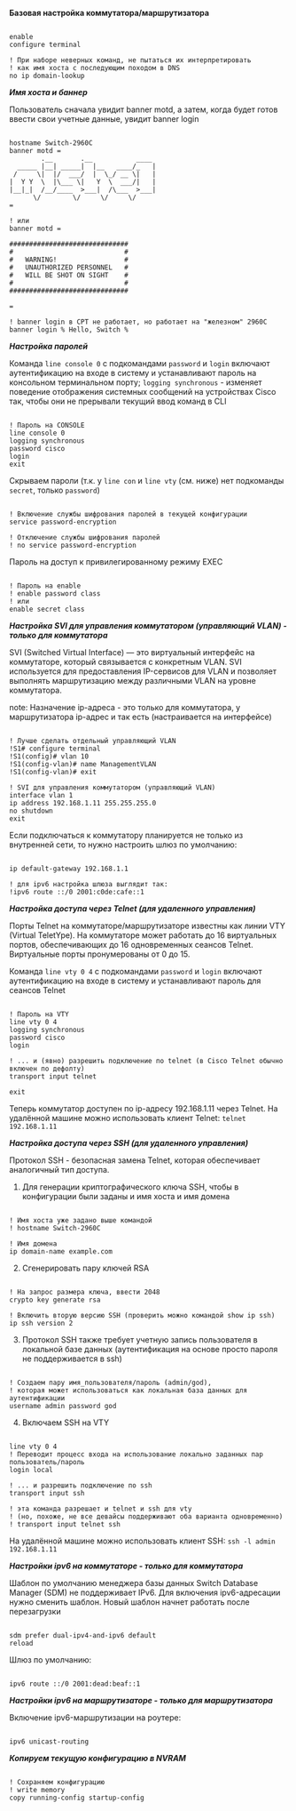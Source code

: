 **Базовая настройка коммутатора/маршрутизатора**

```

enable
configure terminal

! При наборе неверных команд, не пытаться их интерпретировать
! как имя хоста с последующим походом в DNS
no ip domain-lookup

```

***Имя хоста и баннер***

Пользователь сначала увидит banner motd, а затем, когда будет готов ввести свои учетные данные, увидит banner login

```

hostname Switch-2960C
banner motd = 
        .__       .__           ____ 
  _____ |__| _____|  |__   ____/_   |
 /     \|  |/  ___/  |  \_/ __ \|   |
|  Y Y  \  |\___ \|   Y  \  ___/|   |
|__|_|  /__/____  >___|  /\___  >___|
      \/        \/     \/     \/     
=

! или
banner motd =

##############################
#                            #
#   WARNING!                 #
#   UNAUTHORIZED PERSONNEL   #
#   WILL BE SHOT ON SIGHT    #
#                            #
##############################

=

! banner login в CPT не работает, но работает на "железном" 2960C
banner login % Hello, Switch %

```

***Настройка паролей***

Команда `line console 0` с подкомандами `password` и `login` включают аутентификацию на входе в систему и устанавливают пароль на консольном терминальном порту;
`logging synchronous` - изменяет поведение отображения системных сообщений на устройствах Cisco так, чтобы они не прерывали текущий ввод команд в CLI

```

! Пароль на CONSOLE
line console 0
logging synchronous
password cisco
login
exit

```

Скрываем пароли (т.к. у `line con` и `line vty` (см. ниже) нет подкоманды `secret`, только `password`)

```

! Включение службы шифрования паролей в текущей конфигурации
service password-encryption

! Отключение службы шифрования паролей
! no service password-encryption

```

Пароль на доступ к привилегированному режиму EXEC

```

! Пароль на enable
! enable password class
! или
enable secret class

```

***Настройка SVI для управления коммутатором (управляющий VLAN) - только для коммутатора***

SVI (Switched Virtual Interface) — это виртуальный интерфейс на коммутаторе, который связывается с конкретным VLAN. SVI используется для предоставления IP-сервисов для VLAN и позволяет выполнять маршрутизацию между различными VLAN на уровне коммутатора.

note: Назначение ip-адреса - это только для коммутатора, у маршрутизатора ip-адрес и так есть (настраивается на интерфейсе)

```

! Лучше сделать отдельный управляющий VLAN
!S1# configure terminal
!S1(config)# vlan 10
!S1(config-vlan)# name ManagementVLAN
!S1(config-vlan)# exit

! SVI для управления коммутатором (управляющий VLAN)
interface vlan 1
ip address 192.168.1.11 255.255.255.0
no shutdown
exit

```

Если подключаться к коммутатору планируется не только из внутренней сети, то нужно настроить шлюз по умолчанию:

```

ip default-gateway 192.168.1.1

! для ipv6 настройка шлюза выглядит так:
!ipv6 route ::/0 2001:c0de:cafe::1

```

***Настройка доступа через Telnet (для удаленного управления)***

Порты Telnet на коммутаторе/маршрутизаторе известны как линии VTY (Virtual TeletYpe). На коммутаторе может работать до 16 виртуальных портов, обеспечивающих до 16 одновременных сеансов Telnet. Виртуальные порты пронумерованы от 0 до 15.

Команда `line vty 0 4` с подкомандами `password` и `login` включают аутентификацию на входе в систему и устанавливают пароль для сеансов Telnet

```

! Пароль на VTY
line vty 0 4
logging synchronous
password cisco
login

! ... и (явно) разрешить подключение по telnet (в Cisco Telnet обычно включен по дефолту)
transport input telnet

exit

```

Теперь коммутатор доступен по ip-адресу 192.168.1.11 через Telnet. На удалённой машине можно использовать клиент Telnet: `telnet 192.168.1.11`

***Настройка доступа через SSH (для удаленного управления)***

Протокол SSH - безопасная замена Telnet, которая обеспечивает аналогичный тип доступа.

1. Для генерации криптографического ключа SSH, чтобы в конфигурации были заданы и имя хоста и имя домена

```

! Имя хоста уже задано выше командой
! hostname Switch-2960C

! Имя домена
ip domain-name example.com

```

2. Сгенерировать пару ключей RSA

```

! На запрос размера ключа, ввести 2048
crypto key generate rsa

! Включить вторую версию SSH (проверить можно командой show ip ssh)
ip ssh version 2

```

3. Протокол SSH также требует учетную запись пользователя в локальной базе данных (аутентификация на основе просто пароля не поддерживается в ssh)

```

! Создаем пару имя_пользователя/пароль (admin/god),
! которая может использоваться как локальная база данных для аутентификации
username admin password god

```

4. Включаем SSH на VTY

```

line vty 0 4
! Переводит процесс входа на использование локально заданных пар пользователь/пароль
login local

! ... и разрешить подключение по ssh
transport input ssh

! эта команда разрешает и telnet и ssh для vty
! (но, похоже, не все девайсы поддерживают оба варианта одновременно)
! transport input telnet ssh

```

На удалённой машине можно использовать клиент SSH: `ssh -l admin  192.168.1.11`

***Настройки ipv6 на коммутаторе - только для коммутатора***

Шаблон по умолчанию менеджера базы данных Switch Database Manager (SDM) не поддерживает IPv6. Для включения ipv6-адресации нужно сменить шаблон. Новый шаблон начнет работать после перезагрузки

```

sdm prefer dual-ipv4-and-ipv6 default
reload

```

Шлюз по умолчанию:

```

ipv6 route ::/0 2001:dead:beaf::1

```

***Настройки ipv6 на маршрутизаторе - только для маршрутизатора***

Включение ipv6-маршрутизации на роутере:

```

ipv6 unicast-routing

```

***Копируем текущую конфигурацию в NVRAM***

```

! Сохраняем конфигурацию
! write memory
copy running-config startup-config

```